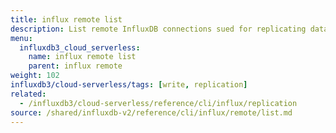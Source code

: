```yaml
---
title: influx remote list
description: List remote InfluxDB connections sued for replicating data.
menu:
  influxdb3_cloud_serverless:
    name: influx remote list
    parent: influx remote
weight: 102
influxdb3/cloud-serverless/tags: [write, replication]
related:
  - /influxdb3/cloud-serverless/reference/cli/influx/replication
source: /shared/influxdb-v2/reference/cli/influx/remote/list.md
---
```


<!-- The content of this file is at 
// SOURCE content/shared/influxdb-v2/reference/cli/influx/remote/list.md-->
